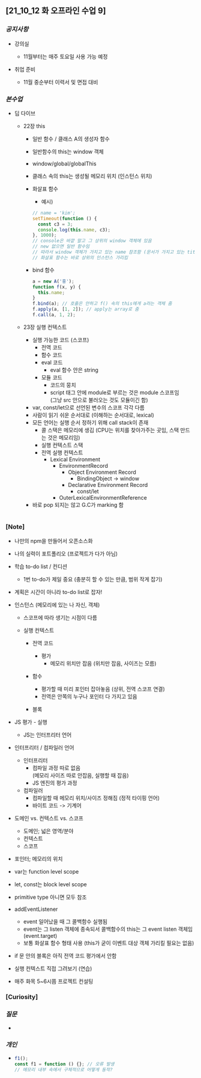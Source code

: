 ## [21_10_12 화 오프라인 수업 9]

### _공지사항_

- 강의실

  - 11월부터는 매주 토요일 사용 가능 예정

- 취업 준비
  - 11월 중순부터 이력서 및 면접 대비

### _본수업_

- 딥 다이브

  - 22장 this

    - 일반 함수 / 클래스 A의 생성자 함수
    - 일반함수의 this는 window 객체
    - window/global/globalThis
    - 클래스 속의 this는 생성될 메모리 위치 (인스턴스 위치)
    - 화살표 함수

      - 예시)

      ```js
      // name = 'kim';
      setTimeout(function () {
        const c3 = 3;
        console.log(this.name, c3);
      }, 1000);
      // console은 바깥 말고 그 상위의 window 객체에 있음
      // new 없으면 일반 함수임
      // 따라서 window 객체가 가지고 있는 name 참조함 (문서가 가지고 있는 title)
      // 화살표 함수는 바로 상위의 인스턴스 가리킴
      ```

    - bind 함수
      ```js
      a = new A('홍');
      function f(x, y) {
        this.name;
      }
      f.bind(a); // 호출은 안하고 f() 속의 this에게 a라는 객체 줌
      f.apply(a, [1, 2]); // apply는 array로 줌
      f.call(a, 1, 2);
      ```

  - 23장 실행 컨텍스트
    - 실행 가능한 코드 (스코프)
      - 전역 코드
      - 함수 코드
      - eval 코드
        - eval 함수 안은 string
      - 모듈 코드
        - 코드의 뭉치
        - script 태그 안에 module로 부르는 것은 module 스코프임 <br/>
          (그냥 src 안으로 불러오는 것도 모듈이긴 함)
    - var, const/let으로 선언된 변수의 스코프 각각 다름
    - 사람이 읽기 쉬운 순서대로 (이해하는 순서대로, lexical)
    - 모든 언어는 실행 순서 정하기 위해 call stack이 존재
      - 콜 스택은 메모리에 생김 (CPU는 위치를 찾아가주는 곳임, 스택 만드는 것은 메모리임)
      - 실행 컨텍스트 스택
      - 전역 실행 컨텍스트
        - Lexical Environment
          - EnvironmentRecord
            - Object Environment Record
              - BindingObject -> window
            - Declarative Environment Record
              - const/let
          - OuterLexicalEnvironmentReference
    - 바로 pop 되지는 않고 G.C가 marking 함

#

### [Note]

- 나만의 npm을 만들어서 오픈소스화
- 나의 실력이 포트폴리오 (프로젝트가 다가 아님)
- 학습 to-do list / 컨디션
  - 1번 to-do가 제일 중요 (충분히 할 수 있는 만큼, 범위 작게 잡기)
- 계획은 시간이 아니라 to-do list로 잡자!
- 인스턴스 (메모리에 있는 나 자신, 객체)

  - 스코프에 따라 생기는 시점이 다름
  - 실행 컨텍스트

    - 전역 코드
      - 평가
        - 메모리 위치만 잡음 (위치만 잡음, 사이즈는 모름)
    - 함수

      - 평가할 때 미리 포인터 잡아놓음 (상위, 전역 스코프 연결)
      - 전역은 안쪽의 누구나 포인터 다 가지고 있음

    - 블록

- JS 평가 - 실행
  - JS는 인터프리터 언어
- 인터프리터 / 컴파일러 언어
  - 인터프리터
    - 컴파일 과정 따로 없음 <br/>
      (메모리 사이즈 따로 안잡음, 실행할 때 잡음)
    - JS 엔진의 평가 과정
  - 컴파일러
    - 컴파일할 때 메모리 위치/사이즈 정해짐 (정적 타이핑 언어)
    - 바이트 코드 -> 기계어
- 도메인 vs. 컨텍스트 vs. 스코프
  - 도메인; 넓은 영역/분야
  - 컨텍스트
  - 스코프
- 포인터; 메모리의 위치
- var는 function level scope
- let, const는 block level scope
- primitive type 아니면 모두 참조
- addEventListener
  - event 일어났을 때 그 콜백함수 실행됨
  - event는 그 listen 객체에 종속되서 콜백함수의 this는 그 event listen 객체임 <br/>
    (event.target)
  - 보통 화살표 함수 형태 사용 (this가 굳이 이벤트 대상 객체 가리킬 필요는 없음)
- if 문 안의 블록은 아직 전역 코드 평가에서 안함

- 실행 컨텍스트 직접 그려보기 (연습)

- 매주 화목 5~6시쯤 프로젝트 컨설팅

### [Curiosity]

### _질문_

-

### _개인_

- ```js
  f1();
  const f1 = function () {}; // 오류 발생
  // 메모리 내부 속에서 구체적으로 어떻게 동작?
  ```
